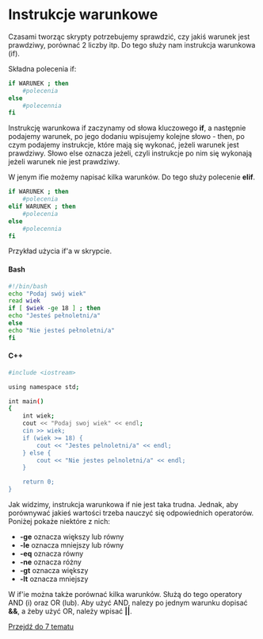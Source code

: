 # Instrukcje warunkowe

Czasami tworząc skrypty potrzebujemy sprawdzić, czy jakiś warunek jest prawdziwy, porównać 2 liczby itp. Do tego służy nam instrukcja warunkowa (if).

Składna polecenia if:

```bash
if WARUNEK ; then
    #polecenia
else
    #polecennia
fi
```

Instrukcję warunkowa if zaczynamy od słowa kluczowego **if**, a następnie podajemy warunek, po jego dodaniu wpisujemy kolejne słowo - then, po czym podajemy instrukcje, które mają się wykonać, jeżeli warunek jest prawdziwy. Słowo else oznacza jeżeli, czyli instrukcje po nim się wykonają jeżeli warunek nie jest prawdziwy.

W jenym ifie możemy napisać kilka warunków. Do tego służy polecenie **elif**. 

```bash
if WARUNEK ; then
    #polecenia
elif WARUNEK ; then
    #polecenia
else
    #polecennia
fi
```

Przykład użycia if'a w skrypcie.

<!-- tabs:start -->

#### **Bash**

```bash
#!/bin/bash
echo "Podaj swój wiek"
read wiek
if [ $wiek -ge 18 ] ; then
echo "Jesteś pełnoletni/a"
else
echo "Nie jesteś pełnoletni/a"
fi
```

#### **C++**

```bash
#include <iostream>

using namespace std;

int main()
{
    int wiek;
    cout << "Podaj swoj wiek" << endl;
    cin >> wiek;
    if (wiek >= 18) {
        cout << "Jestes pelnoletni/a" << endl;
    } else {
        cout << "Nie jestes pelnoletni/a" << endl;
    }

    return 0;
}

```

<!-- tabs:end -->

Jak widzimy, instrukcja warunkowa if nie jest taka trudna. Jednak, aby porównywać jakieś wartości trzeba nauczyć się odpowiednich operatorów. Poniżej pokaże niektóre z nich:

- **-ge** oznacza większy lub równy
- **-le** oznacza mniejszy lub równy
- **-eq** oznacza równy
- **-ne** oznacza różny
- **-gt** oznacza większy
- **-lt** oznacza mniejszy

W if'ie można także porównać kilka warunków. Służą do tego operatory AND (i) oraz OR (lub). Aby użyć AND, nalezy po jednym warunku dopisać **&&**, a żeby użyć OR, należy wpisać **||**.

[Przejdź do 7 tematu](/content/r4/t7)